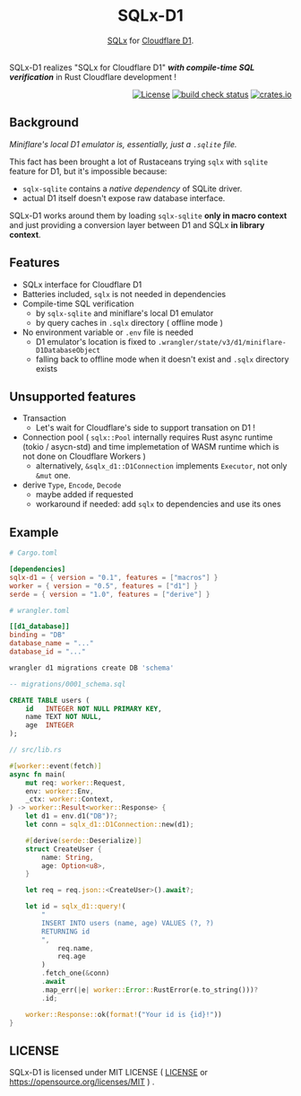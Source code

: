 <div align="center">
    <h1>SQLx-D1</h1>
    <a href="https://github.com/launchbadge/sqlx">SQLx</a> for <a href="https://developers.cloudflare.com/d1">Cloudflare D1</a>.
</div>

<br>

SQLx-D1 realizes "SQLx for Cloudflare D1" _**with compile-time SQL verification**_ in Rust Cloudflare development !

<div align="right">
    <a href="https://github.com/ohkami-rs/sqlx-d1/blob/main/LICENSE"><img alt="License" src="https://img.shields.io/crates/l/sqlx-d1.svg" /></a>
    <a href="https://github.com/ohkami-rs/sqlx-d1/actions"><img alt="build check status" src="https://github.com/ohkami-rs/sqlx-d1/actions/workflows/CI.yml/badge.svg"/></a>
    <a href="https://crates.io/crates/sqlx-d1"><img alt="crates.io" src="https://img.shields.io/crates/v/sqlx-d1" /></a>
</div>

## Background

*Miniflare's local D1 emulator is, essentially, just a `.sqlite` file.*

This fact has been brought a lot of Rustaceans trying `sqlx` with `sqlite` feature for D1, but it's impossible because:

- `sqlx-sqlite` contains a *native dependency* of SQLite driver.
- actual D1 itself doesn't expose raw database interface.

SQLx-D1 works around them by loading `sqlx-sqlite` **only in macro context** and just providing a conversion layer between D1 and SQLx **in library context**. 

## Features

- SQLx interface for Cloudflare D1
- Batteries included, `sqlx` is not needed in dependencies
- Compile-time SQL verification
    - by `sqlx-sqlite` and miniflare's local D1 emulator
    - by query caches in `.sqlx` directory ( offline mode )
- No environment variable or `.env` file is needed
    - D1 emulator's location is fixed to `.wrangler/state/v3/d1/miniflare-D1DatabaseObject`
    - falling back to offline mode when it doesn't exist and `.sqlx` directory exists

## Unsupported features

- Transaction
    - Let's wait for Cloudflare's side to support transation on D1 !
- Connection pool ( `sqlx::Pool` internally requires Rust async runtime (tokio / asycn-std) and time implemetation of WASM runtime which is not done on Cloudflare Workers )
    - alternatively, `&sqlx_d1::D1Connection` implements `Executor`, not only `&mut` one.
- derive `Type`, `Encode`, `Decode`
    - maybe added if requested
    - workaround if needed: add `sqlx` to dependencies and use its ones

## Example

```toml
# Cargo.toml

[dependencies]
sqlx-d1 = { version = "0.1", features = ["macros"] }
worker = { version = "0.5", features = ["d1"] }
serde = { version = "1.0", features = ["derive"] }
```
```toml
# wrangler.toml

[[d1_database]]
binding = "DB"
database_name = "..."
database_id = "..."
```
```sh
wrangler d1 migrations create DB 'schema'
```
```sql
-- migrations/0001_schema.sql

CREATE TABLE users (
    id   INTEGER NOT NULL PRIMARY KEY,
    name TEXT NOT NULL,
    age  INTEGER
);
```
```rust
// src/lib.rs

#[worker::event(fetch)]
async fn main(
    mut req: worker::Request,
    env: worker::Env,
    _ctx: worker::Context,
) -> worker::Result<worker::Response> {
    let d1 = env.d1("DB")?;
    let conn = sqlx_d1::D1Connection::new(d1);

    #[derive(serde::Deserialize)]
    struct CreateUser {
        name: String,
        age: Option<u8>,
    }

    let req = req.json::<CreateUser>().await?;

    let id = sqlx_d1::query!(
        "
        INSERT INTO users (name, age) VALUES (?, ?)
        RETURNING id
        ",
            req.name,
            req.age
        )
        .fetch_one(&conn)
        .await
        .map_err(|e| worker::Error::RustError(e.to_string()))?
        .id;

    worker::Response::ok(format!("Your id is {id}!"))
}
```

## LICENSE

SQLx-D1 is licensed under MIT LICENSE ( [LICENSE](https://github.com/ohkami-rs/sqlx-d1/blob/main/LICENSE) or https://opensource.org/licenses/MIT ) .
